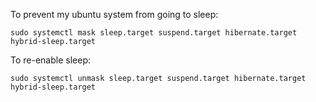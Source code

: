 To prevent my ubuntu system from going to sleep:
```
sudo systemctl mask sleep.target suspend.target hibernate.target hybrid-sleep.target
```
To re-enable sleep:
```
sudo systemctl unmask sleep.target suspend.target hibernate.target hybrid-sleep.target
```
